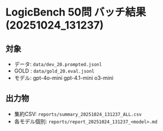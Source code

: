# LogicBench 50問 バッチ結果 (20251024_131237)

## 対象
- データ: `data/dev_20.prompted.jsonl`
- GOLD : `data/gold_20.eval.jsonl`
- モデル: gpt-4o-mini gpt-4.1-mini o3-mini

## 出力物
- 集約CSV: `reports/summary_20251024_131237_ALL.csv`
- 各モデル個別: `reports/report_20251024_131237_<model>.md`
